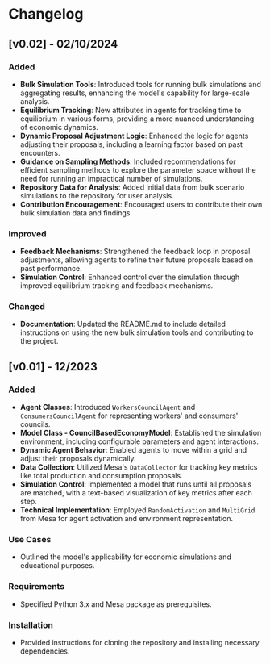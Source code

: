 # Changelog

## [v0.02] - 02/10/2024

### Added
- **Bulk Simulation Tools**: Introduced tools for running bulk simulations and aggregating results, enhancing the model's capability for large-scale analysis.
- **Equilibrium Tracking**: New attributes in agents for tracking time to equilibrium in various forms, providing a more nuanced understanding of economic dynamics.
- **Dynamic Proposal Adjustment Logic**: Enhanced the logic for agents adjusting their proposals, including a learning factor based on past encounters.
- **Guidance on Sampling Methods**: Included recommendations for efficient sampling methods to explore the parameter space without the need for running an impractical number of simulations.
- **Repository Data for Analysis**: Added initial data from bulk scenario simulations to the repository for user analysis.
- **Contribution Encouragement**: Encouraged users to contribute their own bulk simulation data and findings.

### Improved
- **Feedback Mechanisms**: Strengthened the feedback loop in proposal adjustments, allowing agents to refine their future proposals based on past performance.
- **Simulation Control**: Enhanced control over the simulation through improved equilibrium tracking and feedback mechanisms.

### Changed
- **Documentation**: Updated the README.md to include detailed instructions on using the new bulk simulation tools and contributing to the project.

## [v0.01] - 12/2023

### Added
- **Agent Classes**: Introduced `WorkersCouncilAgent` and `ConsumersCouncilAgent` for representing workers' and consumers' councils.
- **Model Class - CouncilBasedEconomyModel**: Established the simulation environment, including configurable parameters and agent interactions.
- **Dynamic Agent Behavior**: Enabled agents to move within a grid and adjust their proposals dynamically.
- **Data Collection**: Utilized Mesa's `DataCollector` for tracking key metrics like total production and consumption proposals.
- **Simulation Control**: Implemented a model that runs until all proposals are matched, with a text-based visualization of key metrics after each step.
- **Technical Implementation**: Employed `RandomActivation` and `MultiGrid` from Mesa for agent activation and environment representation.

### Use Cases
- Outlined the model's applicability for economic simulations and educational purposes.

### Requirements
- Specified Python 3.x and Mesa package as prerequisites.

### Installation
- Provided instructions for cloning the repository and installing necessary dependencies.
